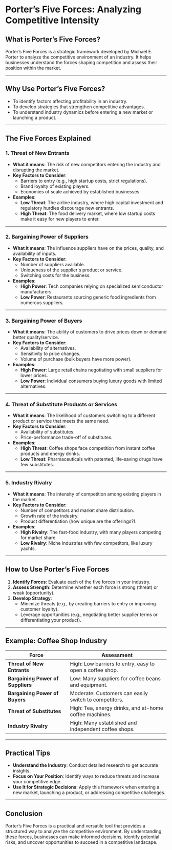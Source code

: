 # **Porter’s Five Forces: Analyzing Competitive Intensity**

## **What is Porter’s Five Forces?**
Porter’s Five Forces is a strategic framework developed by Michael E. Porter to analyze the competitive environment of an industry. It helps businesses understand the forces shaping competition and assess their position within the market.

---

## **Why Use Porter’s Five Forces?**
- To identify factors affecting profitability in an industry.
- To develop strategies that strengthen competitive advantages.
- To understand industry dynamics before entering a new market or launching a product.

---

## **The Five Forces Explained**

### **1. Threat of New Entrants**
   - **What it means**: The risk of new competitors entering the industry and disrupting the market.
   - **Key Factors to Consider**:
     - Barriers to entry (e.g., high startup costs, strict regulations).
     - Brand loyalty of existing players.
     - Economies of scale achieved by established businesses.
   - **Examples**:
     - **Low Threat**: The airline industry, where high capital investment and regulatory hurdles discourage new entrants.
     - **High Threat**: The food delivery market, where low startup costs make it easy for new players to enter.

---

### **2. Bargaining Power of Suppliers**
   - **What it means**: The influence suppliers have on the prices, quality, and availability of inputs.
   - **Key Factors to Consider**:
     - Number of suppliers available.
     - Uniqueness of the supplier's product or service.
     - Switching costs for the business.
   - **Examples**:
     - **High Power**: Tech companies relying on specialized semiconductor manufacturers.
     - **Low Power**: Restaurants sourcing generic food ingredients from numerous suppliers.

---

### **3. Bargaining Power of Buyers**
   - **What it means**: The ability of customers to drive prices down or demand better quality/service.
   - **Key Factors to Consider**:
     - Availability of alternatives.
     - Sensitivity to price changes.
     - Volume of purchase (bulk buyers have more power).
   - **Examples**:
     - **High Power**: Large retail chains negotiating with small suppliers for lower prices.
     - **Low Power**: Individual consumers buying luxury goods with limited alternatives.

---

### **4. Threat of Substitute Products or Services**
   - **What it means**: The likelihood of customers switching to a different product or service that meets the same need.
   - **Key Factors to Consider**:
     - Availability of substitutes.
     - Price-performance trade-off of substitutes.
   - **Examples**:
     - **High Threat**: Coffee shops face competition from instant coffee products and energy drinks.
     - **Low Threat**: Pharmaceuticals with patented, life-saving drugs have few substitutes.

---

### **5. Industry Rivalry**
   - **What it means**: The intensity of competition among existing players in the market.
   - **Key Factors to Consider**:
     - Number of competitors and market share distribution.
     - Growth rate of the industry.
     - Product differentiation (how unique are the offerings?).
   - **Examples**:
     - **High Rivalry**: The fast-food industry, with many players competing for market share.
     - **Low Rivalry**: Niche industries with few competitors, like luxury yachts.

---

## **How to Use Porter’s Five Forces**
1. **Identify Forces**: Evaluate each of the five forces in your industry.
2. **Assess Strength**: Determine whether each force is strong (threat) or weak (opportunity).
3. **Develop Strategy**: 
   - Minimize threats (e.g., by creating barriers to entry or improving customer loyalty).
   - Leverage opportunities (e.g., negotiating better supplier terms or differentiating your product).

---

## **Example: Coffee Shop Industry**
| **Force**                          | **Assessment**                                       |
|-------------------------------------|-----------------------------------------------------|
| **Threat of New Entrants**          | High: Low barriers to entry, easy to open a coffee shop. |
| **Bargaining Power of Suppliers**   | Low: Many suppliers for coffee beans and equipment. |
| **Bargaining Power of Buyers**      | Moderate: Customers can easily switch to competitors. |
| **Threat of Substitutes**           | High: Tea, energy drinks, and at-home coffee machines. |
| **Industry Rivalry**                | High: Many established and independent coffee shops. |

---

## **Practical Tips**
- **Understand the Industry**: Conduct detailed research to get accurate insights.
- **Focus on Your Position**: Identify ways to reduce threats and increase your competitive edge.
- **Use It for Strategic Decisions**: Apply this framework when entering a new market, launching a product, or addressing competitive challenges.

---

## **Conclusion**
Porter’s Five Forces is a practical and versatile tool that provides a structured way to analyze the competitive environment. By understanding these forces, businesses can make informed decisions, identify potential risks, and uncover opportunities to succeed in a competitive landscape.
